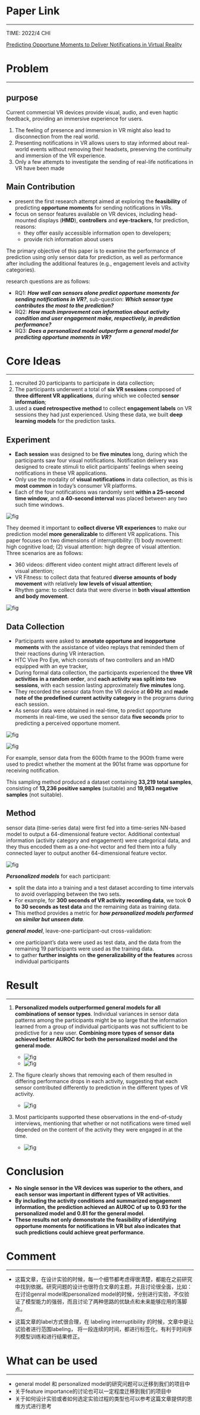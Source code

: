# Paper Link
---

TIME: 2022/4 CHI

[Predicting Opportune Moments to Deliver Notifications in Virtual Reality](https://doi.org/10.1145/3491102.3517529)


# Problem
---

## purpose

Current commercial VR devices provide visual, audio, and even haptic feedback, providing an immersive experience for users.

1. The feeling of presence and immersion in VR might also lead to disconnection from the real world.
2. Presenting notifications in VR allows users to stay informed about real-world events without removing their headsets, preserving the continuity and immersion of the VR experience.
3. Only a few attempts to investigate the sending of real-life notifications in VR have been made



## Main Contribution

- present the first research attempt aimed at exploring the **feasibility** of predicting **opportune moments** for sending notifications in VRs.
- focus on sensor features available on VR devices, including head-mounted displays (**HMD**), **controllers** and **eye-trackers**, for prediction, reasons:
  - they offer easily accessible information open to developers;
  - provide rich information about users


The primary objective of this paper is to examine the performance of prediction using only sensor data for prediction, as well as performance after including the additional features (e.g., engagement levels and activity categories).


research questions are as follows:

- RQ1: ***How well can sensors alone predict opportune moments for sending notifications in VR?***, sub-question: ***Which sensor type contributes the most to the prediction?***
- RQ2: ***How much improvement can information about activity condition and user engagement make, respectively, in prediction performance?***
- RQ3: ***Does a personalized model outperform a general model for predicting opportune moments in VR?***



# Core Ideas
---

1. recruited 20 participants to participate in data collection;
2. The participants underwent a total of **six VR sessions** composed of **three different VR applications**, during which we collected **sensor information**;
3. used a **cued retrospective method** to collect **engagement labels** on VR sessions they had just experienced. Using these data, we built **deep learning models** for the prediction tasks.

## Experiment

- **Each session** was designed to be **five minutes** long, during which the participants saw four visual notifications. Notification delivery was designed to create stimuli to elicit participants’ feelings when seeing notifications in these VR applications.
- Only use the modality of **visual notifications** in data collection, as this is **most common** in today’s consumer VR platforms.
- Each of the four notifications was randomly sent **within a 25-second time window**, and **a 40-second interval** was placed between any two such time windows.

![fig](../Pictures%20and%20Graphs/Visual_notification.jpg "Visual notification")


They deemed it important to **collect diverse VR experiences** to make our prediction model **more generalizable** to different VR applications. This paper focuses on two dimensions of interruptibility: (1) body movement: high cognitive load; (2) visual attention: high degree of visual attention. Three scenarios are as follows:

- 360 videos: different video content might attract different levels of visual attention;
- VR Fitness: to collect data that featured **diverse amounts of body movement** with relatively **low levels of visual attention**;
- Rhythm game: to collect data that were diverse in **both visual attention and body movement**.

![fig](../Pictures%20and%20Graphs/Three_types_VR_activities.jpg "VR activities")




## Data Collection

- Participants were asked to **annotate opportune and inopportune moments** with the assistance of video replays that reminded them of their reactions during VR interaction.
- HTC Vive Pro Eye, which consists of two controllers and an HMD equipped with an eye tracker,
- During formal data collection, the participants experienced the **three VR activities in a random order**, and **each activity was split into two sessions**, with each session lasting approximately **five minutes** long.
- They recorded the sensor data from the VR device at **60 Hz** and **made note of the predefined current activity category** in the programs during each session.
- As sensor data were obtained in real-time, to predict opportune moments in real-time, we used the sensor data **five seconds** prior to predicting a perceived opportune moment.


![fig](../Pictures%20and%20Graphs/Features_of_data_collected.jpg "Features of data")


![fig](../Pictures%20and%20Graphs/Features_of_data_collected.jpg "slide windows")

For example, sensor data from the 600th frame to the 900th frame were used to predict whether the moment at the 901st frame was opportune for receiving notification.


This sampling method produced a dataset containing **33,219 total samples**, consisting of **13,236 positive samples** (suitable) and **19,983 negative samples** (not suitable).




## Method

sensor data (time-series data) were first fed into a time-series NN-based model to output a 64-dimensional feature vector. Additional contextual information (activity category and engagement) were categorical data, and they thus encoded them as a one-hot vector and fed them into a fully connected layer to output another 64-dimensional feature vector.

![fig](../Pictures%20and%20Graphs/NN_model_structure.jpg "Model Structure")



***Personalized models*** for each participant:

- split the data into a training and a test dataset according to time intervals to avoid overlapping between the two sets. 
- For example, for **300 seconds of VR activity recording data**, we took **0 to 30 seconds as test data** and the remaining data as training data.
- This method provides a metric for ***how personalized models performed on similar but unseen data***.


***general model***, leave-one-participant-out cross-validation:

- one participant’s data were used as test data, and the data from the remaining 19 participants were used as the training data.
- to gather **further insights** on **the generalizability of the features** across individual participants




# Result
---

1. **Personalized models outperformed general models for all combinations of sensor types**. Individual variances in sensor data patterns among the participants might be so large that the information learned from a group of individual participants was not sufficient to be predictive for a new user. **Combining more types of sensor data achieved better AUROC for both the personalized model and the general mode**.
   - ![fig](../Pictures%20and%20Graphs/Comparison_bwt_Personalize_general.jpg "Two models")
   - ![fig](../Pictures%20and%20Graphs/Personalize_general_model_performance.jpg "Two models")
2. The figure clearly shows that removing each of them resulted in differing performance drops in each activity, suggesting that each sensor contributed differently to prediction in the different types of VR activity.
   - ![fig](../Pictures%20and%20Graphs/Feature_importance.jpg "Feature importance")

3. Most participants supported these observations in the end-of-study interviews, mentioning that whether or not notifications were timed well depended on the content of the activity they were engaged in at the time.
   - ![fig](../Pictures%20and%20Graphs/Activity_engagement_and_opportuneness.jpg "Activity, engagement, and opportuneness")



# Conclusion

- **No single sensor in the VR devices was superior to the others, and each sensor was important in different types of VR activities**.
- **By including the activity conditions and summarized engagement information, the prediction achieved an AUROC of up to 0.93 for the personalized model and 0.81 for the general model**.
- **These results not only demonstrate the feasibility of identifying opportune moments for notifications in VR but also indicates that such predictions could achieve great performance**.


# Comment
---

- 这篇文章，在设计实验的时候，每一个细节都考虑得很清楚，都能在之前研究中找到依据。研究问题的设计也很符合文章的主题，并且讨论很全面，比如：在讨论genral model和personalized model的时候，分别进行实验，不仅验证了模型能力的强弱，而且讨论了两种思路的优缺点和未来能够应用的落脚点。

- 这篇文章的label方式很合理，在 labeling interruptibility 的时候，文章中是让试验者进行范围labeling， 将一段连续的时间，都进行标签化，有利于时间序列模型训练和进行结果修正。



# What can be used
---

- general model 和 personalized model的研究问题可以迁移到我们的项目中
- 关于feature importance的讨论也可以一定程度迁移到我们的项目中
- 关于如何设计实验或者如何选定实验过程的类型也可以参考这篇文章提供的思维方式进行思考
